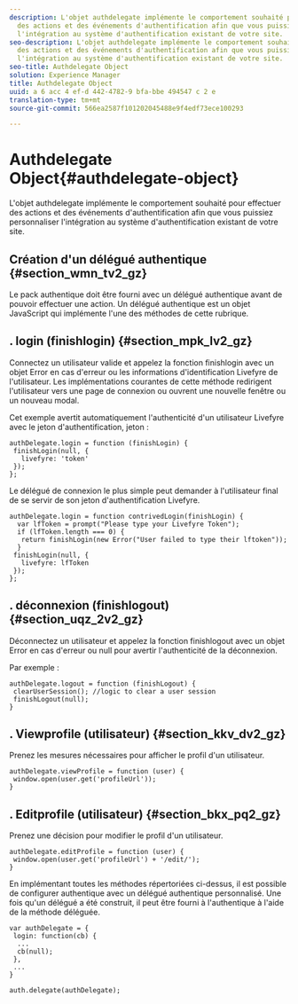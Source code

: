 ```yaml
---
description: L'objet authdelegate implémente le comportement souhaité pour effectuer
  des actions et des événements d'authentification afin que vous puissiez personnaliser
  l'intégration au système d'authentification existant de votre site.
seo-description: L'objet authdelegate implémente le comportement souhaité pour effectuer
  des actions et des événements d'authentification afin que vous puissiez personnaliser
  l'intégration au système d'authentification existant de votre site.
seo-title: Authdelegate Object
solution: Experience Manager
title: Authdelegate Object
uuid: a 6 acc 4 ef-d 442-4782-9 bfa-bbe 494547 c 2 e
translation-type: tm+mt
source-git-commit: 566ea2587f101202045488e9f4edf73ece100293

---
```



# Authdelegate Object{#authdelegate-object}

L'objet authdelegate implémente le comportement souhaité pour effectuer des actions et des événements d'authentification afin que vous puissiez personnaliser l'intégration au système d'authentification existant de votre site.

## Création d'un délégué authentique {#section_wmn_tv2_gz}

Le pack authentique doit être fourni avec un délégué authentique avant de pouvoir effectuer une action. Un délégué authentique est un objet JavaScript qui implémente l'une des méthodes de cette rubrique.

## . login (finishlogin) {#section_mpk_lv2_gz}

Connectez un utilisateur valide et appelez la fonction finishlogin avec un objet Error en cas d'erreur ou les informations d'identification Livefyre de l'utilisateur. Les implémentations courantes de cette méthode redirigent l'utilisateur vers une page de connexion ou ouvrent une nouvelle fenêtre ou un nouveau modal.

Cet exemple avertit automatiquement l'authenticité d'un utilisateur Livefyre avec le jeton d'authentification, jeton :

```
authDelegate.login = function (finishLogin) { 
 finishLogin(null, { 
   livefyre: 'token' 
 }); 
};
```

Le délégué de connexion le plus simple peut demander à l'utilisateur final de se servir de son jeton d'authentification Livefyre.

```
authDelegate.login = function contrivedLogin(finishLogin) { 
  var lfToken = prompt("Please type your Livefyre Token");  
  if (lfToken.length === 0) { 
   return finishLogin(new Error("User failed to type their lftoken")); 
  }  
 finishLogin(null, { 
   livefyre: lfToken 
 }); 
};
```

## . déconnexion (finishlogout) {#section_uqz_2v2_gz}

Déconnectez un utilisateur et appelez la fonction finishlogout avec un objet Error en cas d'erreur ou null pour avertir l'authenticité de la déconnexion.

Par exemple :

```
authDelegate.logout = function (finishLogout) { 
 clearUserSession(); //logic to clear a user session  
 finishLogout(null); 
}
```

## . Viewprofile (utilisateur) {#section_kkv_dv2_gz}

Prenez les mesures nécessaires pour afficher le profil d'un utilisateur.

```
authDelegate.viewProfile = function (user) { 
 window.open(user.get('profileUrl')); 
}
```

## . Editprofile (utilisateur) {#section_bkx_pq2_gz}

Prenez une décision pour modifier le profil d'un utilisateur.

```
authDelegate.editProfile = function (user) { 
 window.open(user.get('profileUrl') + '/edit/'); 
}
```

En implémentant toutes les méthodes répertoriées ci-dessus, il est possible de configurer authentique avec un délégué authentique personnalisé. Une fois qu'un délégué a été construit, il peut être fourni à l'authentique à l'aide de la méthode déléguée.

```
var authDelegate = { 
 login: function(cb) { 
  ... 
  cb(null); 
 }, 
 ... 
} 
  
auth.delegate(authDelegate);
```

